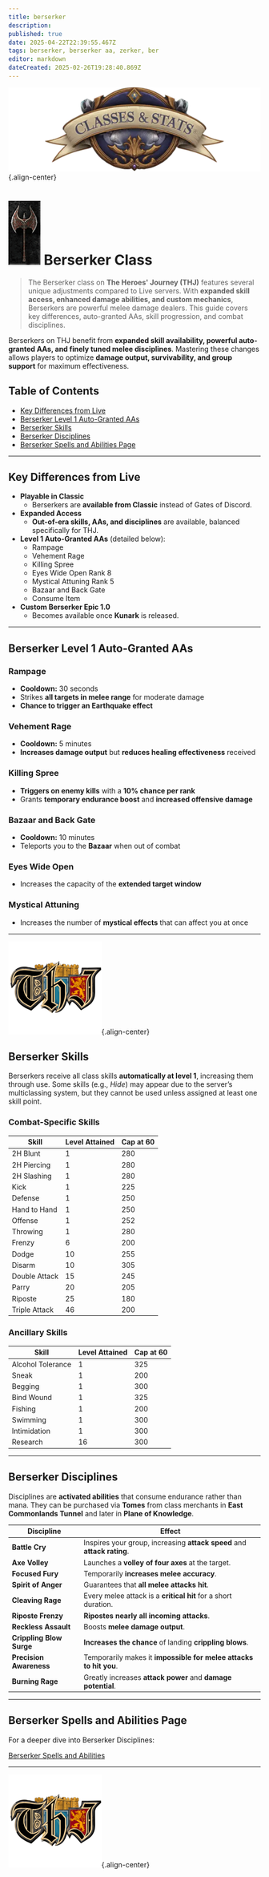 ```yaml
---
title: berserker
description: 
published: true
date: 2025-04-22T22:39:55.467Z
tags: berserker, berserker aa, zerker, ber
editor: markdown
dateCreated: 2025-02-26T19:28:40.869Z
---
```


![statsandclasses.webp](/classes-and-abilities/statsandclasses.webp){.align-center}

# ![berserker](/berserker.gif) Berserker Class 

> The Berserker class on **The Heroes' Journey (THJ)** features several unique adjustments compared to Live servers. With **expanded skill access, enhanced damage abilities, and custom mechanics**, Berserkers are powerful melee damage dealers. This guide covers key differences, auto-granted AAs, skill progression, and combat disciplines.

Berserkers on THJ benefit from **expanded skill availability, powerful auto-granted AAs, and finely tuned melee disciplines**. Mastering these changes allows players to optimize **damage output, survivability, and group support** for maximum effectiveness.

## Table of Contents

- [Key Differences from Live](#key-differences-from-live)
- [Berserker Level 1 Auto-Granted AAs](#berserker-level-1-auto-granted-aas)
- [Berserker Skills](#berserker-skills)
- [Berserker Disciplines](#berserker-disciplines)
- [Berserker Spells and Abilities Page](#berserker-spells-and-abilities-page)

---

## Key Differences from Live

- **Playable in Classic**  
  - Berserkers are **available from Classic** instead of Gates of Discord.
- **Expanded Access**  
  - **Out-of-era skills, AAs, and disciplines** are available, balanced specifically for THJ.
- **Level 1 Auto-Granted AAs** (detailed below):
  - Rampage  
  - Vehement Rage  
  - Killing Spree  
  - Eyes Wide Open Rank 8  
  - Mystical Attuning Rank 5  
  - Bazaar and Back Gate  
  - Consume Item
- **Custom Berserker Epic 1.0**  
  - Becomes available once **Kunark** is released.

---

## Berserker Level 1 Auto-Granted AAs

### Rampage

- **Cooldown:** 30 seconds  
- Strikes **all targets in melee range** for moderate damage  
- **Chance to trigger an Earthquake effect**

### Vehement Rage

- **Cooldown:** 5 minutes  
- **Increases damage output** but **reduces healing effectiveness** received

### Killing Spree

- **Triggers on enemy kills** with a **10% chance per rank**  
- Grants **temporary endurance boost** and **increased offensive damage**

### Bazaar and Back Gate

- **Cooldown:** 10 minutes  
- Teleports you to the **Bazaar** when out of combat

### Eyes Wide Open

- Increases the capacity of the **extended target window**

### Mystical Attuning

- Increases the number of **mystical effects** that can affect you at once

---

![pagebreak2.webp](/pagebreak2.webp){.align-center}

## Berserker Skills

Berserkers receive all class skills **automatically at level 1**, increasing them through use. Some skills (e.g., *Hide*) may appear due to the server’s multiclassing system, but they cannot be used unless assigned at least one skill point.

### Combat-Specific Skills

| Skill        | Level Attained | Cap at 60 |
|--------------|----------------|-----------|
| 2H Blunt     | 1              | 280       |
| 2H Piercing  | 1              | 280       |
| 2H Slashing  | 1              | 280       |
| Kick         | 1              | 225       |
| Defense      | 1              | 250       |
| Hand to Hand | 1              | 250       |
| Offense      | 1              | 252       |
| Throwing     | 1              | 280       |
| Frenzy       | 6              | 200       |
| Dodge        | 10             | 255       |
| Disarm       | 10             | 305       |
| Double Attack| 15             | 245       |
| Parry        | 20             | 205       |
| Riposte      | 25             | 180       |
| Triple Attack| 46             | 200       |

### Ancillary Skills

| Skill            | Level Attained | Cap at 60 |
|------------------|----------------|-----------|
| Alcohol Tolerance| 1              | 325       |
| Sneak            | 1              | 200       |
| Begging          | 1              | 300       |
| Bind Wound       | 1              | 325       |
| Fishing          | 1              | 200       |
| Swimming         | 1              | 300       |
| Intimidation     | 1              | 300       |
| Research         | 16             | 300       |

---

## Berserker Disciplines

Disciplines are **activated abilities** that consume endurance rather than mana. They can be purchased via **Tomes** from class merchants in **East Commonlands Tunnel** and later in **Plane of Knowledge**.

| Discipline         | Effect                                                                 |
|--------------------|-------------------------------------------------------------------------|
| **Battle Cry**     | Inspires your group, increasing **attack speed** and **attack rating**. |
| **Axe Volley**     | Launches a **volley of four axes** at the target.                       |
| **Focused Fury**   | Temporarily **increases melee accuracy**.                               |
| **Spirit of Anger**| Guarantees that **all melee attacks hit**.                              |
| **Cleaving Rage**  | Every melee attack is a **critical hit** for a short duration.          |
| **Riposte Frenzy** | **Ripostes nearly all incoming attacks**.                               |
| **Reckless Assault** | Boosts **melee damage output**.                                       |
| **Crippling Blow Surge** | **Increases the chance** of landing **crippling blows**.          |
| **Precision Awareness** | Temporarily makes it **impossible for melee attacks to hit you**.  |
| **Burning Rage**   | Greatly increases **attack power** and **damage potential**.            |

---


## Berserker Spells and Abilities Page

For a deeper dive into Berserker Disciplines:

[Berserker Spells and Abilities](/classes-and-abilities/spells-and-abilities/ber)

---

![pagebreak1.webp](/pagebreak1.webp){.align-center}
